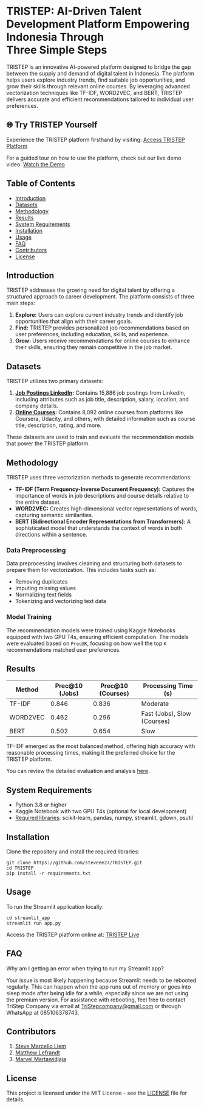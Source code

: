 # TRISTEP: AI-Driven Talent Development Platform Empowering Indonesia Through Three Simple Steps

TRISTEP is an innovative AI-powered platform designed to bridge the gap between the supply and demand of digital talent in Indonesia. The platform helps users explore industry trends, find suitable job opportunities, and grow their skills through relevant online courses. By leveraging advanced vectorization techniques like TF-IDF, WORD2VEC, and BERT, TRISTEP delivers accurate and efficient recommendations tailored to individual user preferences.

## 🌐 Try TRISTEP Yourself
Experience the TRISTEP platform firsthand by visiting: [Access TRISTEP Platform](https://tristep.streamlit.app/)

For a guided tour on how to use the platform, check out our live demo video: [Watch the Demo](https://your-demo-video-link)

## Table of Contents

- [Introduction](#introduction)
- [Datasets](#datasets)
- [Methodology](#methodology)
- [Results](#results)
- [System Requirements](#system-requirements)
- [Installation](#installation)
- [Usage](#usage)
- [FAQ](#FAQ)
- [Contributors](#contributors)
- [License](#license)

## Introduction

TRISTEP addresses the growing need for digital talent by offering a structured approach to career development. The platform consists of three main steps:

1. **Explore:** Users can explore current industry trends and identify job opportunities that align with their career goals.
2. **Find:** TRISTEP provides personalized job recommendations based on user preferences, including education, skills, and experience.
3. **Grow:** Users receive recommendations for online courses to enhance their skills, ensuring they remain competitive in the job market.

## Datasets

TRISTEP utilizes two primary datasets:

1. **[Job Postings LinkedIn](https://www.kaggle.com/code/enricofindley/linkedin-job-postings-2023-data-analysis):** Contains 15,886 job postings from LinkedIn, including attributes such as job title, description, salary, location, and company details.
2. **[Online Courses](https://www.kaggle.com/code/enricofindley/linkedin-job-postings-2023-data-analysis):** Contains 8,092 online courses from platforms like Coursera, Udacity, and others, with detailed information such as course title, description, rating, and more.

These datasets are used to train and evaluate the recommendation models that power the TRISTEP platform.

## Methodology

TRISTEP uses three vectorization methods to generate recommendations:

- **TF-IDF (Term Frequency-Inverse Document Frequency):** Captures the importance of words in job descriptions and course details relative to the entire dataset.
- **WORD2VEC:** Creates high-dimensional vector representations of words, capturing semantic similarities.
- **BERT (Bidirectional Encoder Representations from Transformers):** A sophisticated model that understands the context of words in both directions within a sentence.

### Data Preprocessing

Data preprocessing involves cleaning and structuring both datasets to prepare them for vectorization. This includes tasks such as:

- Removing duplicates
- Imputing missing values
- Normalizing text fields
- Tokenizing and vectorizing text data

### Model Training

The recommendation models were trained using Kaggle Notebooks equipped with two GPU T4s, ensuring efficient computation. The models were evaluated based on `Prec@K`, focusing on how well the top `K` recommendations matched user preferences.

## Results

| Method   | Prec@10 (Jobs) | Prec@10 (Courses) | Processing Time (s) |
|----------|----------------|-------------------|---------------------|
| TF-IDF   | 0.846          | 0.836             | Moderate            |
| WORD2VEC | 0.462          | 0.296             | Fast (Jobs), Slow (Courses) |
| BERT     | 0.502          | 0.654             | Slow                |

TF-IDF emerged as the most balanced method, offering high accuracy with reasonable processing times, making it the preferred choice for the TRISTEP platform.

You can review the detailed evaluation and analysis [here](https://www.kaggle.com/code/enricofindley/linkedin-job-postings-2023-data-analysis).

## System Requirements

- Python 3.8 or higher
- Kaggle Notebook with two GPU T4s (optional for local development)
- [Required libraries](https://github.com/steveee27/TRISTEP/blob/main/requirements.txt): scikit-learn, pandas, numpy, streamlit, gdown, psutil

## Installation

Clone the repository and install the required libraries:
```
git clone https://github.com/steveee27/TRISTEP.git
cd TRISTEP
pip install -r requirements.txt
```

## Usage

To run the Streamlit application locally:
```
cd streamlit_app
streamlit run app.py
```
Access the TRISTEP platform online at: [TRISTEP Live](https://tristep.streamlit.app/)

## FAQ

Why am I getting an error when trying to run my Streamlit app?

Your issue is most likely happening because Streamlit needs to be rebooted regularly. This can happen when the app runs out of memory or goes into sleep mode after being idle for a while, especially since we are not using the premium version. For assistance with rebooting, feel free to contact TriStep Company via email at TriStepcompany@gmail.com or through WhatsApp at 085106378743.

## Contributors
1. [Steve Marcello Liem](https://github.com/steveee27)
2. [Matthew Lefrandt](https://github.com/MatthewLefrandt)
3. [Marvel Martawidjaja](https://github.com/marvelm69)

## License
This project is licensed under the MIT License - see the [LICENSE](https://github.com/steveee27/TRISTEP/blob/main/LICENSE) file for details.
